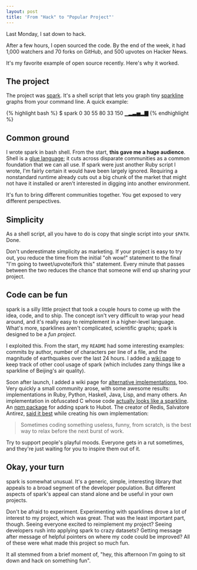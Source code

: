 ```yaml
---
layout: post
title: 'From "Hack" to "Popular Project"'
---
```


Last Monday, I sat down to hack.

After a few hours, I open sourced the code. By the end of the week, it had
1,000 watchers and 70 forks on GitHub, and 500 upvotes on Hacker News.

It's my favorite example of open source recently. Here's why it worked.

## The project

The project was [spark][spark]. It's a shell script that lets you graph tiny
[sparkline][sparkline] graphs from your command line. A quick example:

{% highlight bash %}
$ spark 0 30 55 80 33 150
▁▂▃▅▂▇
{% endhighlight %}

## Common ground

I wrote spark in bash shell. From the start, **this gave me a huge audience**.
Shell is a [glue language][glue]; it cuts across disparate communities as a
common foundation that we can all use. If spark were just another Ruby script I
wrote, I'm fairly certain it would have been largely ignored. Requiring a
nonstandard runtime already cuts out a big chunk of the market that might not
have it installed or aren't interested in digging into another environment.

It's fun to bring different communities together. You get exposed to very
different perspectives.

## Simplicity

As a shell script, all you have to do is copy that single script into your
`$PATH`. Done.

Don't underestimate simplicity as marketing. If your project is easy to try out,
you reduce the time from the initial "oh wow!" statement to the final "I'm
going to tweet/upvote/fork this" statement. Every minute that passes between
the two reduces the chance that someone will end up sharing your project.

## Code can be fun

spark is a silly little project that took a couple hours to come up with the
idea, code, and to ship. The concept isn't very difficult to wrap your head
around, and it's really easy to reimplement in a higher-level language. What's
more, sparklines aren't complicated, scientific graphs; spark is designed to be
a *fun project*.

I exploited this. From the start, my `README` had some interesting examples:
commits by author, number of characters per line of a file, and the magnitude
of earthquakes over the last 24 hours. I added a [wiki page][cool] to keep
track of other cool usage of spark (which includes zany things like a sparkline
of Beijing's air quality).

Soon after launch, I added a wiki page for [alternative implementations][alt],
too. Very quickly a small community arose, with some awesome results:
implementations in Ruby, Python, Haskell, Java, Lisp, and many others. An
implementation in obfuscated C whose code
[actually looks like a sparkline][vicent]. An [npm package][clark] for adding
spark to Hubot. The creator of Redis, Salvatore Antirez, [said it best][antirez]
while creating his own implementation:

> Sometimes coding something useless, funny, from scratch, is the best way to
> relax before the next burst of work.

Try to support people's playful moods. Everyone gets in a rut sometimes, and
they're just waiting for you to inspire them out of it.

## Okay, your turn

spark is somewhat unusual. It's a generic, simple, interesting library that
appeals to a broad segment of the developer population. But different aspects
of spark's appeal can stand alone and be useful in your own projects.

Don't be afraid to experiment. Experimenting with sparklines drove a lot of
interest to my project, which was great. That was the least important part,
though. Seeing everyone excited to reimplement my project? Seeing developers
rush into applying spark to crazy datasets? Getting message after message of
helpful pointers on where my code could be improved? All of these were what
made this project so much fun.

It all stemmed from a brief moment of, "hey, this afternoon I'm going to sit
down and hack on something fun".

[spark]:     https://github.com/holman/spark
[sparkline]: http://en.wikipedia.org/wiki/Sparkline
[glue]:      /posts/glue-languages
[alt]:       https://github.com/holman/spark/wiki/Alternative-Implementations
[cool]:      https://github.com/holman/spark/wiki/Wicked-Cool-Usage
[vicent]:    https://gist.github.com/1368661
[clark]:     https://github.com/ajacksified/Clark
[antirez]:   https://twitter.com/#!/antirez/status/136921138180788224
